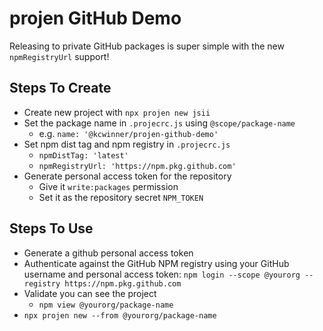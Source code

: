 # projen GitHub Demo

Releasing to private GitHub packages is super simple with the new `npmRegistryUrl` support!

## Steps To Create

* Create new project with `npx projen new jsii`
* Set the package name in `.projecrc.js` using `@scope/package-name`
  * e.g. `name: '@kcwinner/projen-github-demo'`
* Set npm dist tag and npm registry in `.projecrc.js`
  * `npmDistTag: 'latest'`
  * `npmRegistryUrl: 'https://npm.pkg.github.com'`
* Generate personal access token for the repository
  * Give it `write:packages` permission
  * Set it as the repository secret `NPM_TOKEN`

## Steps To Use

* Generate a github personal access token
* Authenticate against the GitHub NPM registry using your GitHub username and personal access token:
  `npm login --scope @yourorg --registry https://npm.pkg.github.com`
* Validate you can see the project
  * `npm view @yourorg/package-name`
* `npx projen new --from @yourorg/package-name`
